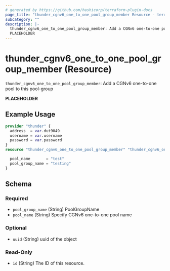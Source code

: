 ```yaml
---
# generated by https://github.com/hashicorp/terraform-plugin-docs
page_title: "thunder_cgnv6_one_to_one_pool_group_member Resource - terraform-provider-thunder"
subcategory: ""
description: |-
  thunder_cgnv6_one_to_one_pool_group_member: Add a CGNv6 one-to-one pool to this pool-group
  PLACEHOLDER
---
```


# thunder_cgnv6_one_to_one_pool_group_member (Resource)

`thunder_cgnv6_one_to_one_pool_group_member`: Add a CGNv6 one-to-one pool to this pool-group

__PLACEHOLDER__

## Example Usage

```terraform
provider "thunder" {
  address  = var.dut9049
  username = var.username
  password = var.password
}
resource "thunder_cgnv6_one_to_one_pool_group_member" "thunder_cgnv6_one_to_one_pool_group_member" {

  pool_name       = "test"
  pool_group_name = "testing"
}
```

<!-- schema generated by tfplugindocs -->
## Schema

### Required

- `pool_group_name` (String) PoolGroupName
- `pool_name` (String) Specify CGNv6 one-to-one pool name

### Optional

- `uuid` (String) uuid of the object

### Read-Only

- `id` (String) The ID of this resource.


